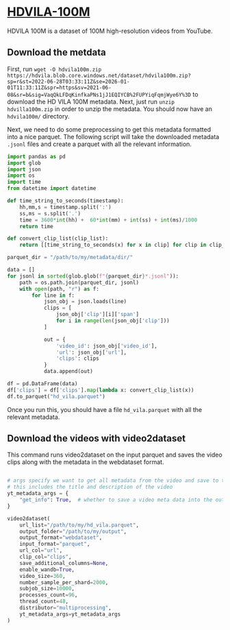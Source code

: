 # [HDVILA-100M](https://github.com/microsoft/XPretrain/tree/main/hd-vila-100m)
HDVILA 100M is a dataset of 100M high-resolution videos from YouTube.

## Download the metdata
First, run `wget -O hdvila100m.zip https://hdvila.blob.core.windows.net/dataset/hdvila100m.zip?sp=r&st=2022-06-28T03:33:11Z&se=2026-01-01T11:33:11Z&spr=https&sv=2021-06-08&sr=b&sig=VaqQkLFDqKinfkaPNs1jJ1EQIYCB%2FUPYiqFqmjWye6Y%3D` to download the HD VILA 100M metadata. Next, just run `unzip hdvilla100m.zip` in order to unzip the metadata. You should now have an `hdvila100m/` directory.

Next, we need to do some preprocessing to get this metadata formatted into a nice parquet. The following script will take the downloaded metadata `.jsonl` files and create a parquet with all the relevant information.

```python
import pandas as pd
import glob
import json
import os
import time
from datetime import datetime

def time_string_to_seconds(timestamp):
    hh,mm,s = timestamp.split(':')
    ss,ms = s.split('.')
    time = 3600*int(hh) +  60*int(mm) + int(ss) + int(ms)/1000
    return time

def convert_clip_list(clip_list):
    return [[time_string_to_seconds(x) for x in clip] for clip in clip_list]

parquet_dir = "/path/to/my/metadata/dir/"

data = []
for jsonl in sorted(glob.glob(f"{parquet_dir}*.jsonl")):
    path = os.path.join(parquet_dir, jsonl)
    with open(path, "r") as f:
        for line in f:
            json_obj = json.loads(line)
            clips = [
                json_obj['clip'][i]['span']
                for i in range(len(json_obj['clip']))
            ]

            out = {
                'video_id': json_obj['video_id'],
                'url': json_obj['url'],
                'clips': clips
            }
            data.append(out)

df = pd.DataFrame(data)
df['clips'] = df['clips'].map(lambda x: convert_clip_list(x))
df.to_parquet("hd_vila.parquet")
```

Once you run this, you should have a file `hd_vila.parquet` with all the relevant metadata.

## Download the videos with video2dataset

This command runs video2dataset on the input parquet and saves the video clips along with the metadata in the webdataset format.

```python

# args specify we want to get all metadata from the video and save to the json component of the sample
# this includes the title and description of the video
yt_metadata_args = {
	"get_info": True,  # whether to save a video meta data into the output JSON file
}

video2dataset(
	url_list="/path/to/my/hd_vila.parquet",
	output_folder="/path/to/my/output",
	output_format="webdataset",
	input_format="parquet",
	url_col="url",
	clip_col="clips",
	save_additional_columns=None,
	enable_wandb=True,
	video_size=360,
	number_sample_per_shard=2000,
	subjob_size=10000,
	processes_count=96,
	thread_count=48,
	distributor="multiprocessing",
	yt_metadata_args=yt_metadata_args
)
```